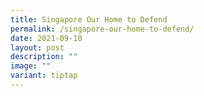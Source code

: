 ```yaml
---
title: Singapore Our Home to Defend
permalink: /singapore-our-home-to-defend/
date: 2021-09-10
layout: post
description: ""
image: ""
variant: tiptap
---
```

